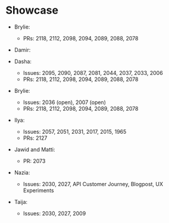 


# Showcase
* Brylie:
    - PRs: 2118, 2112, 2098, 2094, 2089, 2088, 2078
* Damir:

* Dasha:
    - Issues: 2095, 2090, 2087, 2081, 2044, 2037, 2033, 2006
    - PRs: 2118, 2112, 2098, 2094, 2089, 2088, 2078
* Brylie:
    - Issues: 2036 (open), 2007 (open)
    - PRs: 2118, 2112, 2098, 2094, 2089, 2088, 2078
* Ilya:
    - Issues: 2057, 2051, 2031, 2017, 2015, 1965
    - PRs: 2127
* Jawid and Matti:
    - PR: 2073
* Nazia:
    - Issues: 2030, 2027, API Customer Journey, Blogpost, UX Experiments 
* Taija:
    - Issues: 2030, 2027, 2009

